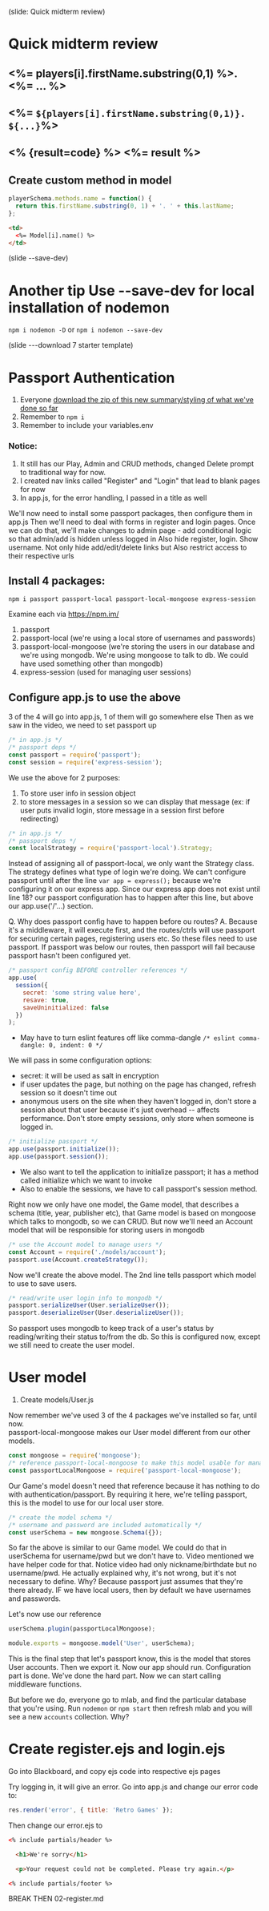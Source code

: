 (slide: Quick midterm review)

# Quick midterm review

## <%= players[i].firstName.substring(0,1) %>. <%= ... %>

## <%= `${players[i].firstName.substring(0,1)}. ${...}`%>

## <% {result=code} %> <%= result %>

## Create custom method in model

```js
playerSchema.methods.name = function() {
  return this.firstName.substring(0, 1) + '. ' + this.lastName;
};
```

```html
<td>
  <%= Model[i].name() %>
</td>
```

(slide --save-dev)

# Another tip Use --save-dev for local installation of nodemon

`npm i nodemon -D` or `npm i nodemon --save-dev`

(slide ---download 7 starter template)

# Passport Authentication

1.  Everyone [download the zip of this new summary/styling of what we've done so far](https://github.com/avcoder/lesson7starter)
1.  Remember to `npm i`
1.  Remember to include your variables.env

### Notice:

1.  It still has our Play, Admin and CRUD methods, changed Delete prompt to traditional way for now.
1.  I created nav links called "Register" and "Login" that lead to blank pages for now
1.  In app.js, for the error handling, I passed in a title as well

We'll now need to install some passport packages, then configure them in app.js
Then we'll need to deal with forms in register and login pages.
Once we can do that, we'll make changes to admin page - add conditional logic so that admin/add is hidden unless logged in
Also hide register, login. Show username.
Not only hide add/edit/delete links but Also restrict access to their respective urls

## Install 4 packages:

`npm i passport passport-local passport-local-mongoose express-session`

Examine each via https://npm.im/

1.  passport
1.  passport-local (we're using a local store of usernames and passwords)
1.  passport-local-mongoose (we're storing the users in our database and we're using mongodb. We're using mongoose to talk to db. We could have used something other than mongodb)
1.  express-session (used for managing user sessions)

## Configure app.js to use the above

3 of the 4 will go into app.js, 1 of them will go somewhere else
Then as we saw in the video, we need to set passport up

```js
/* in app.js */
/* passport deps */
const passport = require('passport');
const session = require('express-session');
```

We use the above for 2 purposes:

1.  To store user info in session object
1.  to store messages in a session so we can display that message (ex: if user puts invalid login, store message in a session first before redirecting)

```js
/* in app.js */
/* passport deps */
const localStrategy = require('passport-local').Strategy;
```

Instead of assigning all of passport-local, we only want the Strategy class. The strategy defines what type of login we're doing.
We can't configure passport until after the line `var app = express();` because we're configuring it on our express app. Since our express app does not exist until line 18? our passport configuration has to happen after this line, but above our app.use('/'...) section.

Q. Why does passport config have to happen before ou routes?
A. Because it's a middleware, it will execute first, and the routes/ctrls will use passport for securing certain pages, registering users etc. So these files need to use passport. If passport was below our routes, then passport will fail because passport hasn't been configured yet.

```js
/* passport config BEFORE controller references */
app.use(
  session({
    secret: 'some string value here',
    resave: true,
    saveUninitialized: false
  })
);
```

- May have to turn eslint features off like comma-dangle `/* eslint comma-dangle: 0, indent: 0 */`

We will pass in some configuration options:

- secret: it will be used as salt in encryption
- if user updates the page, but nothing on the page has changed, refresh session so it doesn't time out
- anonymous users on the site when they haven't logged in, don't store a session about that user because it's just overhead -- affects performance. Don't store empty sessions, only store when someone is logged in.

```js
/* initialize passport */
app.use(passport.initialize());
app.use(passport.session());
```

- We also want to tell the application to initialize passport; it has a method called initialize which we want to invoke
- Also to enable the sessions, we have to call passport's session method.

Right now we only have one model, the Game model, that describes a schema (title, year, publisher etc), that Game model is based on mongoose which talks to mongodb, so we can CRUD. But now we'll need an Account model that will be responsible for storing users in mongodb

```js
/* use the Account model to manage users */
const Account = require('./models/account');
passport.use(Account.createStrategy());
```

Now we'll create the above model. The 2nd line tells passport which model to use to save users.

```js
/* read/write user login info to mongodb */
passport.serializeUser(User.serializeUser());
passport.deserializeUser(User.deserializeUser());
```

So passport uses mongodb to keep track of a user's status by reading/writing their status to/from the db.
So this is configured now, except we still need to create the user model.

# User model

1.  Create models/User.js

Now remember we've used 3 of the 4 packages we've installed so far, until now.  
passport-local-mongoose makes our User model different from our other models.

```js
const mongoose = require('mongoose');
/* reference passport-local-mongoose to make this model usable for managing Users */
const passportLocalMongoose = require('passport-local-mongoose');
```

Our Game's model doesn't need that reference because it has nothing to do with authentication/passport. By requiring it here, we're telling passport, this is the model to use for our local user store.

```js
/* create the model schema */
/* username and password are included automatically */
const userSchema = new mongoose.Schema({});
```

So far the above is similar to our Game model. We could do that in userSchema for username/pwd but we don't have to.
Video mentioned we have helper code for that. Notice video had only nickname/birthdate but no username/pwd. He actually explained why, it's not wrong, but it's not necessary to define. Why?
Because passport just assumes that they're there already. IF we have local users, then by default we have usernames and passwords.

Let's now use our reference

```js
userSchema.plugin(passportLocalMongoose);

module.exports = mongoose.model('User', userSchema);
```

This is the final step that let's passport know, this is the model that stores User accounts.
Then we export it. Now our app should run. Configuration part is done. We've done the hard part.
Now we can start calling middleware functions.

But before we do, everyone go to mlab, and find the particular database that you're using. Run `nodemon` or `npm start` then refresh mlab and you will see a new `accounts` collection. Why?

# Create register.ejs and login.ejs

Go into Blackboard, and copy ejs code into respective ejs pages

Try logging in, it will give an error.
Go into app.js and change our error code to:

```js
res.render('error', { title: 'Retro Games' });
```

Then change our error.ejs to

```html
<% include partials/header %>

  <h1>We're sorry</h1>

  <p>Your request could not be completed. Please try again.</p>

<% include partials/footer %>
```

BREAK THEN 02-register.md

